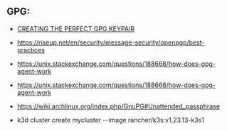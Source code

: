 GPG:
----
- [CREATING THE PERFECT GPG KEYPAIR](https://alexcabal.com/creating-the-perfect-gpg-keypair)

- https://riseup.net/en/security/message-security/openpgp/best-practices

- https://unix.stackexchange.com/questions/188668/how-does-gpg-agent-work

- https://unix.stackexchange.com/questions/188668/how-does-gpg-agent-work

- https://wiki.archlinux.org/index.php/GnuPG#Unattended_passphrase

- k3d cluster create mycluster --image rancher/k3s:v1.23.13-k3s1
